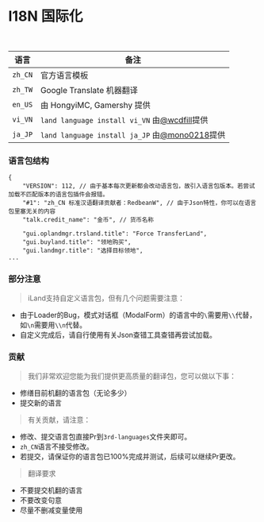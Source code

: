 # I18N 国际化
<br>

语言 | 备注
-|-
`zh_CN` | 官方语言模板
`zh_TW` | Google Translate 机器翻译
`en_US` | 由 HongyiMC, Gamershy 提供
`vi_VN` | `land language install vi_VN` 由[@wcdfill](https://github.com/wcdfilll)提供
`ja_JP` | `land language install ja_JP` 由[@mono0218](https://github.com/mono0218)提供

### 语言包结构
```
{
    "VERSION": 112, // 由于基本每次更新都会改动语言包，故引入语言包版本。若尝试加载不匹配版本的语言包插件会报错。
    "#1": "zh_CN 标准汉语翻译贡献者：RedbeanW", // 由于Json特性，你可以在语言包里塞无关的内容
    "talk.credit_name": "金币", // 货币名称
    
    "gui.oplandmgr.trsland.title": "Force TransferLand",
    "gui.buyland.title": "领地购买",
    "gui.landmgr.title": "选择目标领地",
...
```

### 部分注意
> iLand支持自定义语言包，但有几个问题需要注意：
 - 由于Loader的Bug，模式对话框（ModalForm）的语言中的`\`需要用`\\`代替，如`\n`需要用`\\n`代替。
 - 自定义完成后，请自行使用有关Json查错工具查错再尝试加载。

### 贡献
> 我们非常欢迎您能为我们提供更高质量的翻译包，您可以做以下事：
 - 修缮目前机翻的语言包（无论多少）
 - 提交新的语言

> 有关贡献，请注意：
 - 修改、提交语言包直接Pr到`3rd-languages`文件夹即可。
 - `zh_CN`语言不接受修改。
 - 若提交，请保证你的语言包已100%完成并测试，后续可以继续Pr更改。

> 翻译要求
 - 不要提交机翻的语言
 - 不要改变句意
 - 尽量不删减变量使用